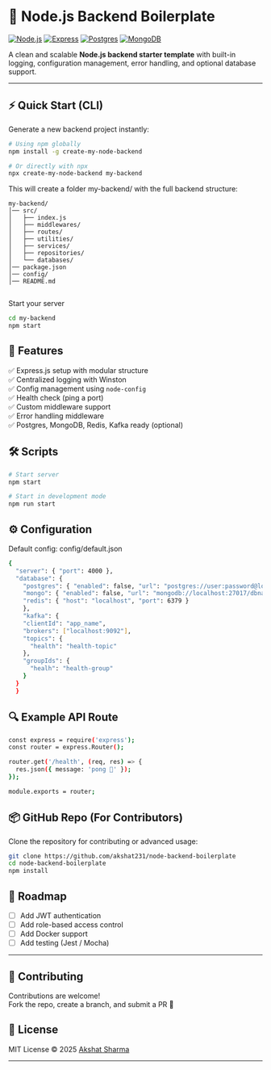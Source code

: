 # 🚀 Node.js Backend Boilerplate

[![Node.js](https://img.shields.io/badge/Node.js-18.x-green?logo=node.js)](https://nodejs.org/)
[![Express](https://img.shields.io/badge/Express.js-Backend-lightgrey?logo=express)](https://expressjs.com/)
[![Postgres](https://img.shields.io/badge/Postgres-Supported-blue?logo=postgresql)](https://www.postgresql.org/)
[![MongoDB](https://img.shields.io/badge/MongoDB-Supported-green?logo=mongodb)](https://www.mongodb.com/)

A clean and scalable **Node.js backend starter template** with built-in logging, configuration management, error handling, and optional database support.

---

## ⚡ Quick Start (CLI)

Generate a new backend project instantly:

```bash
# Using npm globally
npm install -g create-my-node-backend

# Or directly with npx
npx create-my-node-backend my-backend
```

This will create a folder my-backend/ with the full backend structure:

```
my-backend/
│── src/
│   ├── index.js
│   ├── middlewares/
│   ├── routes/
│   ├── utilities/
│   ├── services/
│   ├── repositories/
│   └── databases/
│── package.json
│── config/
│── README.md


```

Start your server

```bash
cd my-backend
npm start
```


## 📂 Features

✅ Express.js setup with modular structure  
✅ Centralized logging with Winston  
✅ Config management using `node-config`  
✅ Health check (ping a port)  
✅ Custom middleware support  
✅ Error handling middleware  
✅ Postgres, MongoDB, Redis, Kafka ready (optional)


## 🛠️ Scripts

```bash
# Start server
npm start

# Start in development mode
npm run start
```

## ⚙️ Configuration

Default config: config/default.json

```bash
{
  "server": { "port": 4000 },
  "database": {
    "postgres": { "enabled": false, "url": "postgres://user:password@localhost:5432/dbname" },
    "mongo": { "enabled": false, "url": "mongodb://localhost:27017/dbname" },
    "redis": { "host": "localhost", "port": 6379 } 
    },
    "kafka": {
    "clientId": "app_name",
    "brokers": ["localhost:9092"],
    "topics": {
      "health": "health-topic"
    },
    "groupIds": {
      "healh": "health-group"
    }
  }
  }
```

## 🔍 Example API Route

```bash
const express = require('express');
const router = express.Router();

router.get('/health', (req, res) => {
  res.json({ message: 'pong 🏓' });
});

module.exports = router;
```
## 📦 GitHub Repo (For Contributors)

Clone the repository for contributing or advanced usage:

```bash
git clone https://github.com/akshat231/node-backend-boilerplate
cd node-backend-boilerplate
npm install
```

## 🚀 Roadmap

- [ ] Add JWT authentication  
- [ ] Add role-based access control  
- [ ] Add Docker support  
- [ ] Add testing (Jest / Mocha)

---

## 🤝 Contributing

Contributions are welcome!  
Fork the repo, create a branch, and submit a PR 🚀


## 📜 License

MIT License © 2025 [Akshat Sharma](https://github.com/akshat231)

---




